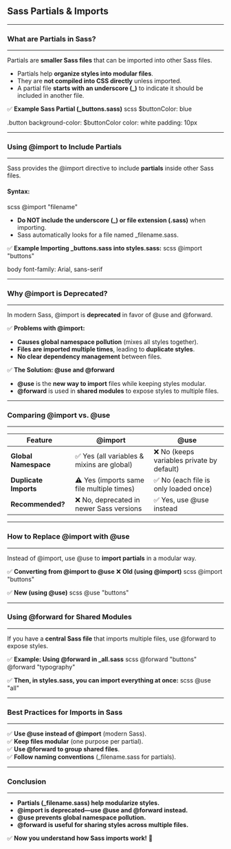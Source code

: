 ## **Sass Partials & Imports**
---

### **What are Partials in Sass?**
---
Partials are **smaller Sass files** that can be imported into other Sass files.  
- Partials help **organize styles into modular files**.  
- They are **not compiled into CSS directly** unless imported.  
- A partial file **starts with an underscore (_)** to indicate it should be included in another file.

✅ **Example Sass Partial (_buttons.sass)**
scss
$buttonColor: blue

.button
  background-color: $buttonColor
  color: white
  padding: 10px

---
### **Using @import to Include Partials**
---
Sass provides the @import directive to include **partials** inside other Sass files.

#### **Syntax:**
scss
@import "filename"

- **Do NOT include the underscore (_) or file extension (.sass)** when importing.
- Sass automatically looks for a file named _filename.sass.

✅ **Example Importing _buttons.sass into styles.sass:**
scss
@import "buttons"

body
  font-family: Arial, sans-serif

---
### **Why @import is Deprecated?**
---
In modern Sass, @import is **deprecated** in favor of @use and @forward.

✅ **Problems with @import:**
- **Causes global namespace pollution** (mixes all styles together).  
- **Files are imported multiple times**, leading to **duplicate styles**.  
- **No clear dependency management** between files.  

✅ **The Solution: @use and @forward**
- **@use** is the **new way to import** files while keeping styles modular.  
- **@forward** is used in **shared modules** to expose styles to multiple files.  

---
### **Comparing @import vs. @use**
---
<table class="notesTable">
    <thead>
        <tr class="tableHeader">
            <th class="tableCellHeader">Feature</th>
            <th class="tableCellHeader">@import</th>
            <th class="tableCellHeader">@use</th>
        </tr>
    </thead>
    <tbody>
        <tr class="tableRow">
            <td class="tableCell"><strong>Global Namespace</strong></td>
            <td class="tableCell">✅ Yes (all variables & mixins are global)</td>
            <td class="tableCell">❌ No (keeps variables private by default)</td>
        </tr>
        <tr class="tableRow">
            <td class="tableCell"><strong>Duplicate Imports</strong></td>
            <td class="tableCell">⚠️ Yes (imports same file multiple times)</td>
            <td class="tableCell">✅ No (each file is only loaded once)</td>
        </tr>
        <tr class="tableRow">
            <td class="tableCell"><strong>Recommended?</strong></td>
            <td class="tableCell">❌ No, deprecated in newer Sass versions</td>
            <td class="tableCell">✅ Yes, use @use instead</td>
        </tr>
    </tbody>
</table>

---
### **How to Replace @import with @use**
---
Instead of @import, use @use to **import partials** in a modular way.

✅ **Converting from @import to @use**
❌ **Old (using @import)**
scss
@import "buttons"

✅ **New (using @use)**
scss
@use "buttons"

---
### **Using @forward for Shared Modules**
---
If you have a **central Sass file** that imports multiple files, use @forward to expose styles.

✅ **Example: Using @forward in _all.sass**
scss
@forward "buttons"
@forward "typography"

✅ **Then, in styles.sass, you can import everything at once:**
scss
@use "all"

---
### **Best Practices for Imports in Sass**
---
✅ **Use @use instead of @import** (modern Sass).  
✅ **Keep files modular** (one purpose per partial).  
✅ **Use @forward to group shared files**.  
✅ **Follow naming conventions** (_filename.sass for partials).  

---
### **Conclusion**
---
- **Partials (_filename.sass) help modularize styles.**  
- **@import is deprecated—use @use and @forward instead.**  
- **@use prevents global namespace pollution.**  
- **@forward is useful for sharing styles across multiple files.**  

✅ **Now you understand how Sass imports work!** 🚀  
